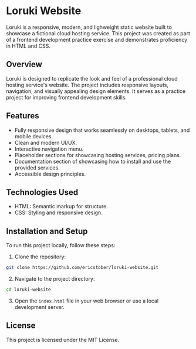 # Loruki Website

Loruki is a responsive, modern, and lighweight static website built to showcase a fictional cloud hosting service.
This project was created as part of a frontend development practice exercise and demonstrates proficiency in HTML and CSS.

## Overview

Loruki is designed to replicate the look and feel of a professional cloud hosting service's website. The project includes responsive layouts, navigation, and visually appealing design elements. It serves as a practice project for improving frontend development skills.

## Features

- Fully responsive design that works seamlessly on desktops, tablets, and mobile devices.
- Clean and modern UI/UX.
- Interactive navigation menu.
- Placeholder sections for showcasing hosting services, pricing plans.
- Documentation section of showcasing how to install and use the provided services.
- Accessible design principles.

## Technologies Used

- HTML: Semantic markup for structure.
- CSS: Styling and responsive design.

## Installation and Setup

To run this project locally, follow these steps:

1. Clone the repository:

```bash
git clone https://github.com/ericstober/loruki-website.git
```

2. Navigate to the project directory:

```bash
cd loruki-website
```

3. Open the `index.html` file in your web browser or use a local development server.

## License

This project is licensed under the MIT License.

